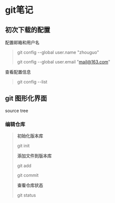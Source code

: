 # git笔记

## 初次下载的配置

配置邮箱和用户名

>git config --global user.name "zhouguo"
>
>git config --global user.email "mail@163.com"

查看配置信息

> git config --list

## git 图形化界面

source tree 

### 编辑仓库

> **初始化版本库**
>
> git init
>
> **添加文件到版本库**
>
> git add
>
> git commit
>
> **查看仓库状态**
>
> git status